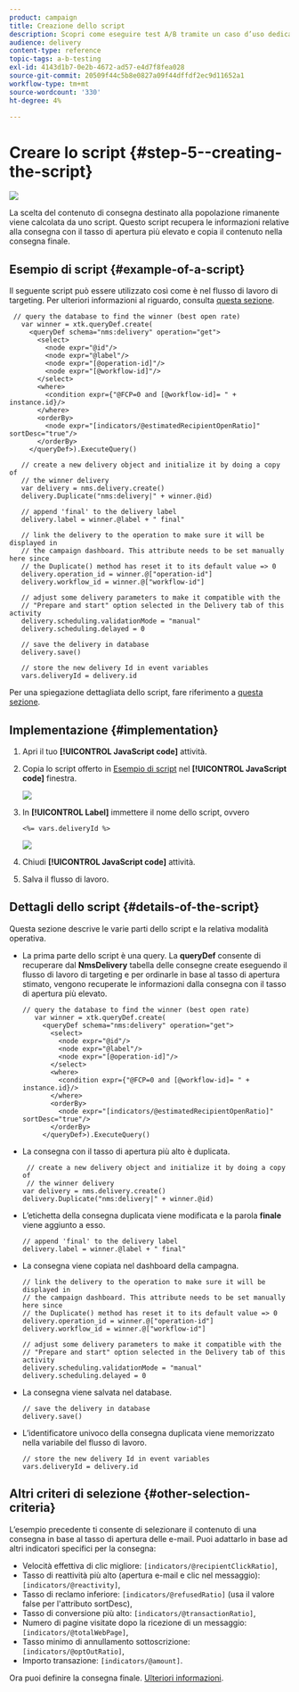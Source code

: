 ```yaml
---
product: campaign
title: Creazione dello script
description: Scopri come eseguire test A/B tramite un caso d’uso dedicato.
audience: delivery
content-type: reference
topic-tags: a-b-testing
exl-id: 4143d1b7-0e2b-4672-ad57-e4d7f8fea028
source-git-commit: 20509f44c5b8e0827a09f44dffdf2ec9d11652a1
workflow-type: tm+mt
source-wordcount: '330'
ht-degree: 4%

---
```


# Creare lo script {#step-5--creating-the-script}

![](../../assets/common.svg)

La scelta del contenuto di consegna destinato alla popolazione rimanente viene calcolata da uno script. Questo script recupera le informazioni relative alla consegna con il tasso di apertura più elevato e copia il contenuto nella consegna finale.

## Esempio di script {#example-of-a-script}

Il seguente script può essere utilizzato così come è nel flusso di lavoro di targeting. Per ulteriori informazioni al riguardo, consulta [questa sezione](#implementation).

```
 // query the database to find the winner (best open rate)
   var winner = xtk.queryDef.create(
     <queryDef schema="nms:delivery" operation="get">
       <select>
         <node expr="@id"/>
         <node expr="@label"/>
         <node expr="[@operation-id]"/>
         <node expr="[@workflow-id]"/>
       </select>
       <where>
         <condition expr={"@FCP=0 and [@workflow-id]= " + instance.id}/>
       </where>
       <orderBy>
         <node expr="[indicators/@estimatedRecipientOpenRatio]" sortDesc="true"/>
       </orderBy>
     </queryDef>).ExecuteQuery()
   
   // create a new delivery object and initialize it by doing a copy of
   // the winner delivery
   var delivery = nms.delivery.create()
   delivery.Duplicate("nms:delivery|" + winner.@id)

   // append 'final' to the delivery label
   delivery.label = winner.@label + " final"

   // link the delivery to the operation to make sure it will be displayed in
   // the campaign dashboard. This attribute needs to be set manually here since 
   // the Duplicate() method has reset it to its default value => 0
   delivery.operation_id = winner.@["operation-id"]
   delivery.workflow_id = winner.@["workflow-id"]

   // adjust some delivery parameters to make it compatible with the 
   // "Prepare and start" option selected in the Delivery tab of this activity
   delivery.scheduling.validationMode = "manual"
   delivery.scheduling.delayed = 0
 
   // save the delivery in database
   delivery.save()
 
   // store the new delivery Id in event variables
   vars.deliveryId = delivery.id
```

Per una spiegazione dettagliata dello script, fare riferimento a [questa sezione](#details-of-the-script).

## Implementazione {#implementation}

1. Apri il tuo **[!UICONTROL JavaScript code]** attività.
1. Copia lo script offerto in [Esempio di script](#example-of-a-script) nel **[!UICONTROL JavaScript code]** finestra.

   ![](assets/use_case_abtesting_configscript_002.png)

1. In **[!UICONTROL Label]** immettere il nome dello script, ovvero

   ```
   <%= vars.deliveryId %>
   ```

   ![](assets/use_case_abtesting_configscript_003.png)

1. Chiudi **[!UICONTROL JavaScript code]** attività.
1. Salva il flusso di lavoro.

## Dettagli dello script {#details-of-the-script}

Questa sezione descrive le varie parti dello script e la relativa modalità operativa.

* La prima parte dello script è una query. La **queryDef** consente di recuperare dal **NmsDelivery** tabella delle consegne create eseguendo il flusso di lavoro di targeting e per ordinarle in base al tasso di apertura stimato, vengono recuperate le informazioni dalla consegna con il tasso di apertura più elevato.

   ```
   // query the database to find the winner (best open rate)
      var winner = xtk.queryDef.create(
        <queryDef schema="nms:delivery" operation="get">
          <select>
            <node expr="@id"/>
            <node expr="@label"/>
            <node expr="[@operation-id]"/>
          </select>
          <where>
            <condition expr={"@FCP=0 and [@workflow-id]= " + instance.id}/>
          </where>
          <orderBy>
            <node expr="[indicators/@estimatedRecipientOpenRatio]" sortDesc="true"/>
          </orderBy>
        </queryDef>).ExecuteQuery()
   ```

* La consegna con il tasso di apertura più alto è duplicata.

   ```
    // create a new delivery object and initialize it by doing a copy of
    // the winner delivery
   var delivery = nms.delivery.create()
   delivery.Duplicate("nms:delivery|" + winner.@id)
   ```

* L’etichetta della consegna duplicata viene modificata e la parola **finale** viene aggiunto a esso.

   ```
   // append 'final' to the delivery label
   delivery.label = winner.@label + " final"
   ```

* La consegna viene copiata nel dashboard della campagna.

   ```
   // link the delivery to the operation to make sure it will be displayed in
   // the campaign dashboard. This attribute needs to be set manually here since 
   // the Duplicate() method has reset it to its default value => 0
   delivery.operation_id = winner.@["operation-id"]
   delivery.workflow_id = winner.@["workflow-id"]
   ```

   ```
   // adjust some delivery parameters to make it compatible with the 
   // "Prepare and start" option selected in the Delivery tab of this activity
   delivery.scheduling.validationMode = "manual"
   delivery.scheduling.delayed = 0
   ```

* La consegna viene salvata nel database.

   ```
   // save the delivery in database
   delivery.save()
   ```

* L’identificatore univoco della consegna duplicata viene memorizzato nella variabile del flusso di lavoro.

   ```
   // store the new delivery Id in event variables
   vars.deliveryId = delivery.id
   ```

## Altri criteri di selezione {#other-selection-criteria}

L’esempio precedente ti consente di selezionare il contenuto di una consegna in base al tasso di apertura delle e-mail. Puoi adattarlo in base ad altri indicatori specifici per la consegna:

* Velocità effettiva di clic migliore: `[indicators/@recipientClickRatio]`,
* Tasso di reattività più alto (apertura e-mail e clic nel messaggio): `[indicators/@reactivity]`,
* Tasso di reclamo inferiore: `[indicators/@refusedRatio]` (usa il valore false per l&#39;attributo sortDesc),
* Tasso di conversione più alto: `[indicators/@transactionRatio]`,
* Numero di pagine visitate dopo la ricezione di un messaggio: `[indicators/@totalWebPage]`,
* Tasso minimo di annullamento sottoscrizione: `[indicators/@optOutRatio]`,
* Importo transazione: `[indicators/@amount]`.

Ora puoi definire la consegna finale. [Ulteriori informazioni](a-b-testing-uc-final-delivery.md).
